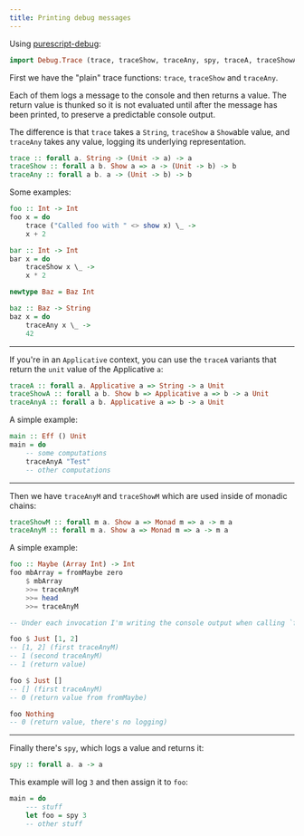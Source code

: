```yaml
---
title: Printing debug messages
---
```


Using [purescript-debug](https://pursuit.purescript.org/packages/purescript-debug/3.0.0/docs/Debug.Trace):

```haskell
import Debug.Trace (trace, traceShow, traceAny, spy, traceA, traceShowA, traceAnyA, traceShowM, traceAnyM)
```

First we have the "plain" trace functions: `trace`, `traceShow` and `traceAny`.

Each of them logs a message to the console and then returns a value. The return value is thunked so it is not evaluated until after the message has been printed, to preserve a predictable console output.

The difference is that `trace` takes a `String`, `traceShow` a `Show`able value, and `traceAny` takes any value, logging its underlying representation.

```haskell
trace :: forall a. String -> (Unit -> a) -> a
traceShow :: forall a b. Show a => a -> (Unit -> b) -> b
traceAny :: forall a b. a -> (Unit -> b) -> b
```

Some examples:
```haskell
foo :: Int -> Int
foo x = do
    trace ("Called foo with " <> show x) \_ ->
    x + 2

bar :: Int -> Int
bar x = do
    traceShow x \_ ->
    x * 2

newtype Baz = Baz Int

baz :: Baz -> String
baz x = do
    traceAny x \_ ->
    42
```

---

If you're in an `Applicative` context, you can use the `traceA` variants that return the `unit` value of the Applicative `a`:

```haskell
traceA :: forall a. Applicative a => String -> a Unit
traceShowA :: forall a b. Show b => Applicative a => b -> a Unit
traceAnyA :: forall a b. Applicative a => b -> a Unit
```

A simple example:

```haskell
main :: Eff () Unit
main = do
    -- some computations
    traceAnyA "Test"
    -- other computations
```

---

Then we have `traceAnyM` and `traceShowM` which are used inside of monadic chains:

```haskell
traceShowM :: forall m a. Show a => Monad m => a -> m a
traceAnyM :: forall m a. Show a => Monad m => a -> m a
```

A simple example:

```haskell
foo :: Maybe (Array Int) -> Int
foo mbArray = fromMaybe zero
    $ mbArray
    >>= traceAnyM
    >>= head
    >>= traceAnyM

-- Under each invocation I'm writing the console output when calling `foo` in psci:

foo $ Just [1, 2]
-- [1, 2] (first traceAnyM)
-- 1 (second traceAnyM)
-- 1 (return value)

foo $ Just []
-- [] (first traceAnyM)
-- 0 (return value from fromMaybe)

foo Nothing
-- 0 (return value, there's no logging)
```

---

Finally there's `spy`, which logs a value and returns it:

```haskell
spy :: forall a. a -> a
```

This example will log `3` and then assign it to `foo`:

```haskell
main = do
    --- stuff
    let foo = spy 3
    -- other stuff
```
